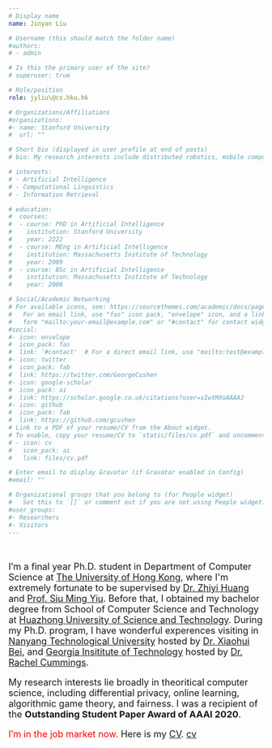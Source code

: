 ```yaml
---
# Display name
name: Jinyan Liu  

# Username (this should match the folder name)
#authors:
# - admin

# Is this the primary user of the site?
# superuser: true

# Role/position
role: jyliu\@cs.hku.hk

# Organizations/Affiliations
#organizations:
#- name: Stanford University
#  url: ""

# Short bio (displayed in user profile at end of posts)
# bio: My research interests include distributed robotics, mobile computing and programmable matter.

# interests:
# - Artificial Intelligence
# - Computational Linguistics
# - Information Retrieval

# education:
#  courses:
#  - course: PhD in Artificial Intelligence
#    institution: Stanford University
#    year: 2222
#  - course: MEng in Artificial Intelligence
#    institution: Massachusetts Institute of Technology
#    year: 2009
#  - course: BSc in Artificial Intelligence
#    institution: Massachusetts Institute of Technology
#    year: 2008

# Social/Academic Networking
# For available icons, see: https://sourcethemes.com/academic/docs/page-builder/#icons
#   For an email link, use "fas" icon pack, "envelope" icon, and a link in the
#   form "mailto:your-email@example.com" or "#contact" for contact widget.
#social:
#- icon: envelope
#  icon_pack: fas
#  link: '#contact'  # For a direct email link, use "mailto:test@example.org".
#- icon: twitter
#  icon_pack: fab
#  link: https://twitter.com/GeorgeCushen
#- icon: google-scholar
#  icon_pack: ai
#  link: https://scholar.google.co.uk/citations?user=sIwtMXoAAAAJ
#- icon: github
#  icon_pack: fab
#  link: https://github.com/gcushen
# Link to a PDF of your resume/CV from the About widget.
# To enable, copy your resume/CV to `static/files/cv.pdf` and uncomment the lines below.
# - icon: cv
#   icon_pack: ai
#   link: files/cv.pdf

# Enter email to display Gravatar (if Gravatar enabled in Config)
#email: ""

# Organizational groups that you belong to (for People widget)
#   Set this to `[]` or comment out if you are not using People widget.
#user_groups:
#- Researchers
#- Visitors
---
```

<br>
<font size=4>
  
I’m a final year Ph.D. student in Department of Computer Science at [The University of Hong Kong](https://www.hku.hk/), where I'm extremely fortunate to be supervised by [Dr. Zhiyi Huang](https://i.cs.hku.hk/~zhiyi/) and [Prof. Siu Ming Yiu](https://www.cs.hku.hk/people/academic-staff/smyiu). Before that, I obtained my bachelor degree from School of Computer Science and Technology at [Huazhong University of Science and Technology](http://www.hust.edu.cn/). 
During my Ph.D. program, I have wonderful experences visiting in [Nanyang Technological University](https://www.ntu.edu.sg/Pages/home.aspx) hosted by [Dr. Xiaohui Bei](https://www.ntu.edu.sg/home/xhbei/), and [Georgia Insititute of Technology](https://www.gatech.edu/) hosted by [Dr. Rachel Cummings](https://pwp.gatech.edu/rachel-cummings/).

My research interests lie broadly in theoritical computer science, including differential privacy, online learning, algorithmic game theory, and fairness. I was a recipient of the **Outstanding Student Paper Award of AAAI 2020**. 

<font color="red">I’m in the job market now.</font>
Here is my <a class=nav-link href=/files/cv.pdf>CV</a>.
[cv](Website/blob/master/files/cv.pdf)

</font>







